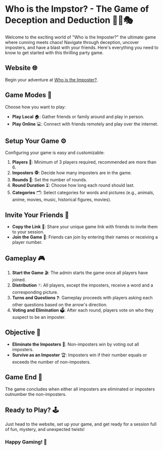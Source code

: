 # Who is the Impstor? - The Game of Deception and Deduction 🕵️‍♂️🎭

Welcome to the exciting world of "Who is the Imposter?" the ultimate game where cunning meets chaos! Navigate through deception, uncover imposters, and have a blast with your friends. Here's everything you need to know to get started with this thrilling party game.

## Website 🌐
Begin your adventure at [Who is the Imposter?](https://www.whoistheimposter.game).

## Game Modes 🎲
Choose how you want to play:
- **Play Local** 🏠: Gather friends or family around and play in person.
- **Play Online** 💻: Connect with friends remotely and play over the internet.

## Setup Your Game ⚙️
Configuring your game is easy and customizable:
1. **Players** 👥: Minimum of 3 players required, recommended are more than 6.
2. **Imposters** 🕵️: Decide how many imposters are in the game.
3. **Rounds** 🔁: Set the number of rounds.
4. **Round Duration** ⏳: Choose how long each round should last.
5. **Categories** 🗂️: Select categories for words and pictures (e.g., animals, anime, movies, music, historical figures, movies).

## Invite Your Friends 📨
- **Copy the Link** 🔗: Share your unique game link with friends to invite them to your session.
- **Join the Game** 🚪: Friends can join by entering their names or receiving a player number.

## Gameplay 🎮
1. **Start the Game** 🎬: The admin starts the game once all players have joined.
2. **Distribution** 🃏: All players, except the imposters, receive a word and a corresponding picture.
3. **Turns and Questions** ❓: Gameplay proceeds with players asking each other questions based on the arrow's direction.
4. **Voting and Elimination** 🗳️: After each round, players vote on who they suspect to be an imposter.

## Objective 🎯
- **Eliminate the Imposters** 👊: Non-imposters win by voting out all imposters.
- **Survive as an Imposter** 🏆: Imposters win if their number equals or exceeds the number of non-imposters.

## Game End 🏁
The game concludes when either all imposters are eliminated or imposters outnumber the non-imposters.

## Ready to Play? 🕹️
Just head to the website, set up your game, and get ready for a session full of fun, mystery, and unexpected twists!

### Happy Gaming! 🎉
